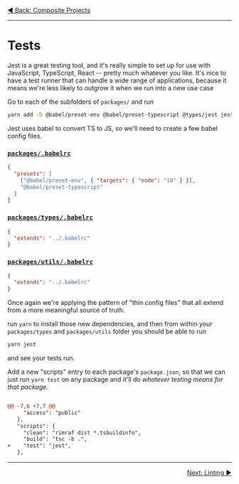 <p align='left'>
 <a href="./02-composite-project.md">◀ Back: Composite Projects</a>
</p>

---

# Tests

Jest is a great testing tool, and it's really simple to set up for use with JavaScript, TypeScript, React -- pretty much whatever you like. It's nice to have a test runner that can handle a wide range of applications, because it means we're less likely to outgrow it when we run into a new use case

Go to each of the subfolders of `packages/` and run

```sh
yarn add -D @babel/preset-env @babel/preset-typescript @types/jest jest
```

Jest uses babel to convert TS to JS, so we'll need to create a few babel config files.

### [`packages/.babelrc`](../packages/.babelrc)

```json
{
  "presets": [
    ["@babel/preset-env", { "targets": { "node": "10" } }],
    "@babel/preset-typescript"
  ]
}
```

### [`packages/types/.babelrc`](../packages/types/.babelrc)

```json
{
  "extends": "../.babelrc"
}
```

### [`packages/utils/.babelrc`](../packages/utils/.babelrc)

```json
{
  "extends": "../.babelrc"
}
```

Once again we're applying the pattern of "thin config files" that all extend from a more meaningful source of truth.

run `yarn` to install those new dependencies, and then from within your `packages/types` and `packages/utils` folder you should be able to run

```sh
yarn jest
```

and see your tests run.

Add a new "scripts" entry to each package's `package.json`, so that we can just run `yarn test` on any package and it'll do _whatever testing means for that package_.

````diff

@@ -7,6 +7,7 @@
     "access": "public"
   },
   "scripts": {
     "clean": "rimraf dist *.tsbuildinfo",
     "build": "tsc -b .",
+    "test": "jest",
   },
````

---

<p align='right'>
 <a href="./04-linting.md">Next: Linting ▶</a>
</p>
